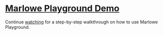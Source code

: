 # [Marlowe Playground Demo](https://youtu.be/H1WPL01qWCc?t=4238)

Continue [watching](https://youtu.be/H1WPL01qWCc?t=4238) for a step-by-step walkthrough on how to use Marlowe Playground.
